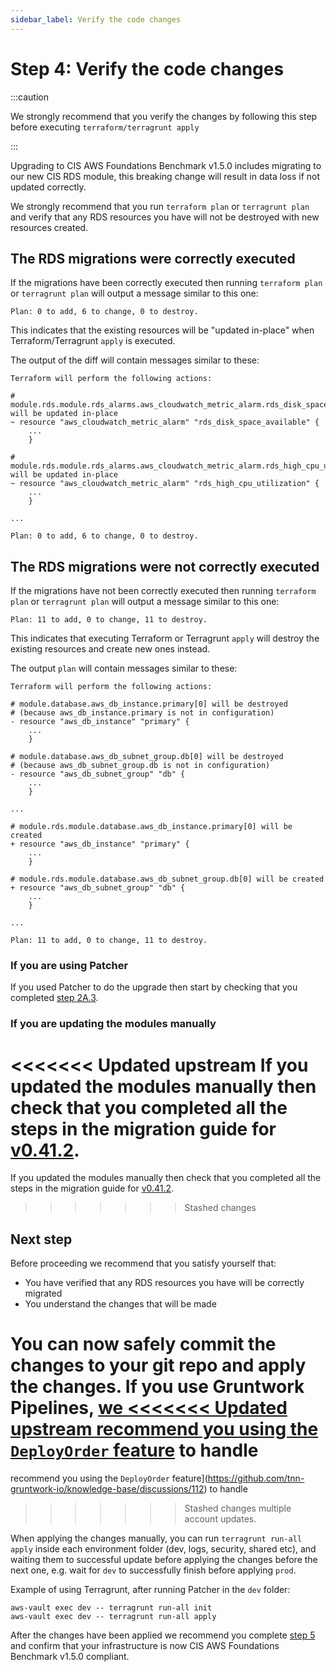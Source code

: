 ```yaml
---
sidebar_label: Verify the code changes
---
```


# Step 4: Verify the code changes

:::caution

We strongly recommend that you verify the changes by following this step before executing `terraform/terragrunt apply`

:::

Upgrading to CIS AWS Foundations Benchmark v1.5.0 includes migrating to our new CIS RDS module, this breaking change
will result in data loss if not updated correctly.

We strongly recommend that you run `terraform plan` or `terragrunt plan` and verify that any RDS resources you have will not be destroyed with new resources created.

## The RDS migrations were correctly executed

If the migrations have been correctly executed then running `terraform plan`  or `terragrunt plan` will output a
message similar to this one:

    Plan: 0 to add, 6 to change, 0 to destroy.

This indicates that the existing resources will be "updated in-place" when Terraform/Terragrunt `apply` is executed.

The output of the diff will contain messages similar to these:

    Terraform will perform the following actions:

    # module.rds.module.rds_alarms.aws_cloudwatch_metric_alarm.rds_disk_space_available[0] will be updated in-place
    ~ resource "aws_cloudwatch_metric_alarm" "rds_disk_space_available" {
        ...
        }

    # module.rds.module.rds_alarms.aws_cloudwatch_metric_alarm.rds_high_cpu_utilization[0] will be updated in-place
    ~ resource "aws_cloudwatch_metric_alarm" "rds_high_cpu_utilization" {
        ...
        }

    ...

    Plan: 0 to add, 6 to change, 0 to destroy.


## The RDS migrations were not correctly executed

If the migrations have not been correctly executed then running `terraform plan` or `terragrunt plan` will output a
message similar to this one:

    Plan: 11 to add, 0 to change, 11 to destroy.

This indicates that executing Terraform or Terragrunt `apply` will destroy the existing resources and create new ones instead.

The output `plan` will contain messages similar to these:

    Terraform will perform the following actions:

    # module.database.aws_db_instance.primary[0] will be destroyed
    # (because aws_db_instance.primary is not in configuration)
    - resource "aws_db_instance" "primary" {
        ...
        }

    # module.database.aws_db_subnet_group.db[0] will be destroyed
    # (because aws_db_subnet_group.db is not in configuration)
    - resource "aws_db_subnet_group" "db" {
        ...
        }

    ...

    # module.rds.module.database.aws_db_instance.primary[0] will be created
    + resource "aws_db_instance" "primary" {
        ...
        }

    # module.rds.module.database.aws_db_subnet_group.db[0] will be created
    + resource "aws_db_subnet_group" "db" {
        ...
        }

    ...

    Plan: 11 to add, 0 to change, 11 to destroy.

### If you are using Patcher

If you used Patcher to do the upgrade then start by checking that you completed [step 2A.3](step-2-update-references-to-the-gruntwork-infrastructure-as-code-library).

### If you are updating the modules manually

<<<<<<< Updated upstream
If you updated the modules manually then check that you completed all the steps in the migration guide for [v0.41.2](https://github.com/tnn-gruntwork-io/terraform-aws-cis-service-catalog/blob/master/modules/data-stores/rds/CHANGELOG.md#v0412---2022-10-28).
=======
If you updated the modules manually then check that you completed all the steps in the migration guide for [v0.41.2](https://github.com/tnn-gruntwork-io/terraform-aws-cis-service-catalog/blob/master/modules/data-stores/rds/CHANGELOG.md#v0412---2022-10-28).
>>>>>>> Stashed changes

## Next step

Before proceeding we recommend that you satisfy yourself that:
- You have verified that any RDS resources you have will be correctly migrated
- You understand the changes that will be made

You can now safely commit the changes to your git repo and apply the changes. If you use Gruntwork Pipelines, [we
<<<<<<< Updated upstream
recommend you using the `DeployOrder` feature](https://github.com/tnn-gruntwork-io/knowledge-base/discussions/112) to handle
=======
recommend you using the `DeployOrder` feature](https://github.com/tnn-gruntwork-io/knowledge-base/discussions/112) to handle
>>>>>>> Stashed changes
multiple account updates.

When applying the changes manually, you can run `terragrunt run-all apply` inside each environment folder (dev, logs,
security, shared etc), and waiting them to successful update before applying the changes before the next one, e.g. wait
for `dev` to successfully finish before applying `prod`.

Example of using Terragrunt, after running Patcher in the `dev` folder:
```
aws-vault exec dev -- terragrunt run-all init
aws-vault exec dev -- terragrunt run-all apply
```

After the changes have been applied we recommend you complete [step 5](step-5-check-your-live-infrastructure-is-cis-v1.5-compliant)
and confirm that your infrastructure is now CIS AWS Foundations Benchmark v1.5.0 compliant.


<!-- ##DOCS-SOURCER-START
{
  "sourcePlugin": "local-copier",
  "hash": "9e04dae37862a686590bcfe5c62940d2"
}
##DOCS-SOURCER-END -->
